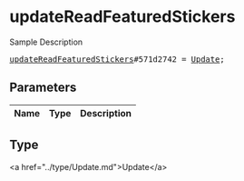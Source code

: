 # updateReadFeaturedStickers

Sample Description

<pre>
<a href="../constructor/updateReadFeaturedStickers.md">updateReadFeaturedStickers</a>#571d2742 = <a href="../type/Update.md">Update</a>;
</pre>

## Parameters

| Name | Type | Description |
|------|:----:|-------------|

## Type

&lt;a href=&#34;../type/Update.md&#34;&gt;Update&lt;/a&gt;
